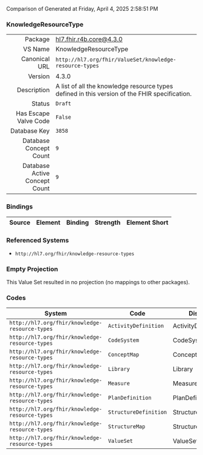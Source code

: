 Comparison of 
Generated at Friday, April 4, 2025 2:58:51 PM

### KnowledgeResourceType

|      |     |
| ---: | --- |
| Package | hl7.fhir.r4b.core@4.3.0 |
| VS Name | KnowledgeResourceType |
| Canonical URL | `http://hl7.org/fhir/ValueSet/knowledge-resource-types` |
| Version | 4.3.0 |
| Description | A list of all the knowledge resource types defined in this version of the FHIR specification. |
| Status | `Draft` |
| Has Escape Valve Code | `False` |
| Database Key | `3858` |
| Database Concept Count | `9` |
| Database Active Concept Count | `9` |
### Bindings

| Source | Element | Binding | Strength | Element Short |
| ------ | ------- | ------- | -------- | ------------- |

### Referenced Systems

* `http://hl7.org/fhir/knowledge-resource-types`
### Empty Projection

This Value Set resulted in no projection (no mappings to other packages).

### Codes

| System | Code | Display |
| ------ | ---- | ------- |
| `http://hl7.org/fhir/knowledge-resource-types` | `ActivityDefinition` | ActivityDefinition |
| `http://hl7.org/fhir/knowledge-resource-types` | `CodeSystem` | CodeSystem |
| `http://hl7.org/fhir/knowledge-resource-types` | `ConceptMap` | ConceptMap |
| `http://hl7.org/fhir/knowledge-resource-types` | `Library` | Library |
| `http://hl7.org/fhir/knowledge-resource-types` | `Measure` | Measure |
| `http://hl7.org/fhir/knowledge-resource-types` | `PlanDefinition` | PlanDefinition |
| `http://hl7.org/fhir/knowledge-resource-types` | `StructureDefinition` | StructureDefinition |
| `http://hl7.org/fhir/knowledge-resource-types` | `StructureMap` | StructureMap |
| `http://hl7.org/fhir/knowledge-resource-types` | `ValueSet` | ValueSet |
